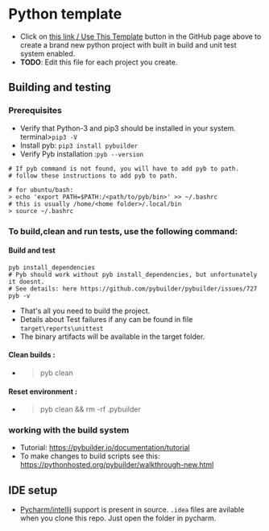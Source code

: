 # Python template
  * Click on [this link / Use This Template](https://github.com/aicore/Template-PythonProject/generate) button in the GitHub page above to  create a brand new python project with built in build and unit test system enabled.
  * **TODO**: Edit this file for each project you create.

## Building and testing
### Prerequisites
* Verify that Python-3 and pip3 should be installed in your system. terminal>`pip3 -V`
* Install pyb:  `pip3 install pybuilder`
* Verify Pyb  installation :`pyb --version`
```shell
# If pyb command is not found, you will have to add pyb to path.
# follow these instructions to add pyb to path.

# for ubuntu/bash:
> echo 'export PATH=$PATH:/<path/to/pyb/bin>' >> ~/.bashrc
# this is usually /home/<home folder>/.local/bin 
> source ~/.bashrc
```

### To build,clean and run tests, use the following command:
#### Build and test
```shell
pyb install_dependencies 
# Pyb should work without pyb install_dependencies, but unfortunately it doesnt.
# See details: here https://github.com/pybuilder/pybuilder/issues/727 
pyb -v
```
* That's all you need to build the project.
* Details about Test failures if any can be found in file `target\reports\unittest`
* The binary artifacts will be available in the target folder.
#### Clean builds :
* > pyb clean
  
#### Reset environment :
* > pyb clean && rm -rf .pybuilder

### working with the build system
* Tutorial: https://pybuilder.io/documentation/tutorial
* To make changes to build scripts see this: https://pythonhosted.org/pybuilder/walkthrough-new.html

## IDE setup
* [Pycharm/intellij](https://www.jetbrains.com/pycharm/) support is present in source. `.idea` files are avilable when you clone this repo. Just open the folder in pycharm.